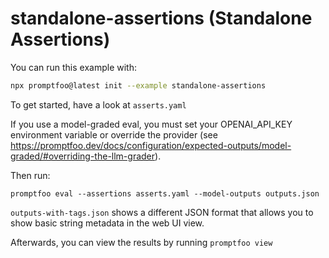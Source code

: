 # standalone-assertions (Standalone Assertions)

You can run this example with:

```bash
npx promptfoo@latest init --example standalone-assertions
```

To get started, have a look at `asserts.yaml`

If you use a model-graded eval, you must set your OPENAI_API_KEY environment variable or override the provider (see https://promptfoo.dev/docs/configuration/expected-outputs/model-graded/#overriding-the-llm-grader).

Then run:

```
promptfoo eval --assertions asserts.yaml --model-outputs outputs.json
```

`outputs-with-tags.json` shows a different JSON format that allows you to show basic string metadata in the web UI view.

Afterwards, you can view the results by running `promptfoo view`
